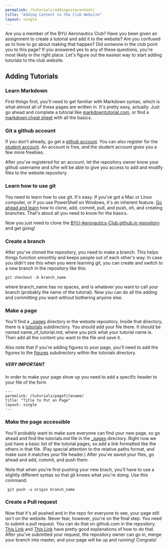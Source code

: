 ```yaml
---
permalink: /tutorials/addingsitecontent/
title: "Adding Content to the Club Website"
layout: single
---
```


Are you a member of the BYU Aeronautics Club? Have you been given an assignment to create a tutorial and add it to the website? Are you confused as to how to go about making that happen? Did someone in the club point you to this page? If you answered yes to any of these questions, you're most likely in the right place.  Let's figure out the easiest way to start adding tutorials to the club website.

## Adding Tutorials

### Learn Markdown
First things first, you'll need to get familiar with Markdown syntax, which is what almost all of these pages are written in.  It's pretty easy, actually. Just go ahead and complete a tutorial like [markdowntutorial.com](https://www.markdowntutorial.com/), or find a [markdown cheat sheet](https://github.com/adam-p/markdown-here/wiki/Markdown-Cheatsheet#links) with all the basics.

### Git a github account

If you don't already, go get a [github account](https://github.com/). You can also register for the [student account](https://education.github.com/pack). An account is free, and the student account gives you a few more freebies.

After you've registered for an account, let the repository owner know your github username and s/he will be able to give you access to add and modify files to the website repository.

### Learn how to use git

You need to learn how to use git. It's easy. If you've got a Mac or Linux computer, or if you use PowerShell on Windows, it's an inherent feature. [Go ahead and learn](https://try.github.io/) how to clone, add, commit, pull, and push, oh, and creating branches. That's about all you need to know for the basics.

Now you just need to clone the  [BYU-Aeronautics-Club.github.io repository]([BYU-Aeronautics-Club.github.io](https://github.com/BYU-Aeronautics-Club/BYU-Aeronautics-Club.github.io)) and get going!

### Create a branch

After you've cloned the repository, you need to make a branch. This helps things function smoothly and keeps people out of each other's way.
In case you didn't see this when you were learning git, you can create and switch to a new branch in the repository like this:

```git checkout -b branch_name```

where branch_name has no spaces, and is whatever you want to call your branch (probably the name of the tutorial). Now you can do all the adding and committing you want without bothering anyone else.

### Make a page

You'll find a [_pages](https://github.com/BYU-Aeronautics-Club/BYU-Aeronautics-Club.github.io/tree/master/_pages) directory in the website repository. Inside that directory, there is a [tutorials](https://github.com/BYU-Aeronautics-Club/BYU-Aeronautics-Club.github.io/tree/master/_pages/tutorials) subdirectory. You should add your file there.  It should be named name_of_tutorial.md, where you pick what your tutorial name is.  Then add all the content you want to the file and save it.

Also note that if you're adding figures to your page, you'll need to add the figures to the [figures](https://github.com/BYU-Aeronautics-Club/BYU-Aeronautics-Club.github.io/tree/master/_pages/tutorials/figures) subdirectory within the tutorials directory.

##### VERY IMPORTANT
In order to make your page show up you need to add a specific header to your file of the form

    ---
    permalink: /tutorials/pagefilename/
    title: "Title to Put on Page"
    layout: single
    ---

### Make the page accessible

You'll probably want to make sure everyone can find your new page, so go ahead and find the tutorials.md file in the [_pages](https://github.com/BYU-Aeronautics-Club/BYU-Aeronautics-Club.github.io/tree/master/_pages) directory. Right now we just have a basic list of the tutorial pages, so add a link formatted like the others in that file. (Pay special attention to the relative paths format, and make sure it matches your file header.) After you've saved your files, go ahead and add, commit, and push them.

Note that when you're first pushing your new brach, you'll have to use a slightly different syntax so that git knows what you're doing. Use this command:

``` git push -u origin branch_name```

### Create a Pull request

Now that it's all pushed and in the repo for everyone to see, your page still isn't on the website. Never fear, however, you're on the final step. You need to submit a pull request.  You can do that on github.com in the repository. [This Link](https://yangsu.github.io/pull-request-tutorial/) and [This Link](https://help.github.com/en/github/collaborating-with-issues-and-pull-requests/creating-a-pull-request) have pretty good explanations of how to do that.  After you've submitted your request, the repository owner can go in, merge your branch into master, and your page will be up and running! Congrats!